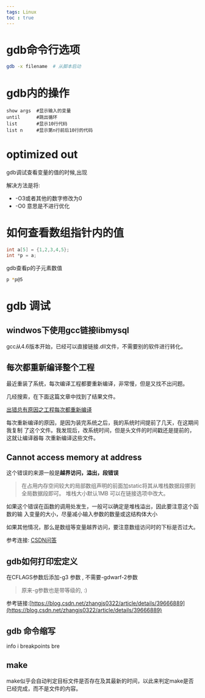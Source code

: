 ```yaml
---
tags: Linux
toc : true
---
```


# gdb命令行选项

```bash
gdb -x filename  # 从脚本启动
```

# gdb内的操作

```gdb
show args  #显示输入的变量
until      #跳出循环
list       #显示10行代码
list n     #显示第n行前后10行的代码
```

# optimized out

gdb调试查看变量的值的时候,出现<optimized out>

解决方法是将:

- -O3或者其他的数字修改为0
- -O0  意思是不进行优化

# 如何查看数组指针内的值

```c
int a[5] = {1,2,3,4,5};
int *p = a;
```

gdb查看p的子元素数值

```bash
p *p@5
```

# gdb 调试


## windwos下使用gcc链接libmysql

gcc从4.6版本开始，已经可以直接链接.dll文件，不需要别的软件进行转化。

## 每次都重新编译整个工程

最近重装了系统，每次编译工程都要重新编译，非常慢，但是又找不出问题。

几经搜索，在下面这篇文章中找到了结果文件。

[出错总有原因之工程每次都重新编译
](http://blog.csdn.net/cisse/article/details/18996245)

每次重新编译的原因，是因为装完系统之后，我的系统时间提前了几天，在这期间我复制
了这个文件。我发现后，改系统时间，但是头文件的时间戳还是提前的，这就让编译器每
次重新编译这些文件。


## Cannot access memory at address

这个错误的来源一般是**越界访问，溢出，段错误**

> 在占用内存空间较大的局部数组声明的前面加static将其从堆栈数据段挪到全局数据段即可。
> 堆栈大小默认1MB
> 可以在链接选项中改大。 

如果这个错误在函数的调用处发生，一般可以确定是堆栈溢出，因此要注意这个函数的输
入变量的大小，尽量减小输入参数的数量或这结构体大小

如果其他情况，那么是数组等变量越界访问，要注意数组访问时的下标是否过大。

参考连接:
[CSDN问答](https://bbs.csdn.net/topics/390444341)

## gdb如何打印宏定义

在CFLAGS参数后添加-g3 参数 , 不需要-gdwarf-2参数

> 原来-g参数也是带等级的, :)

参考链接:[https://blog.csdn.net/zhangjs0322/article/details/39666889](https://blog.csdn.net/zhangjs0322/article/details/39666889)


## gdb 命令缩写

info i
breakpoints bre

## make

make似乎会自动判定目标文件是否存在及其最新的时间，以此来判定make是否已经完成，而不是文件的内容。

